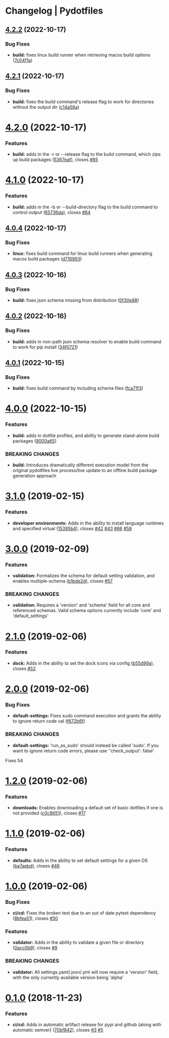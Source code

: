 # Changelog | Pydotfiles

## [4.2.2](https://github.com/JasonYao/pydotfiles/compare/v4.2.1...v4.2.2) (2022-10-17)


### Bug Fixes

* **build:** fixes linux build runner when retrieving macos build options ([7c04f1a](https://github.com/JasonYao/pydotfiles/commit/7c04f1a206f4304d5a5197b691b8685074f5bacb))

## [4.2.1](https://github.com/JasonYao/pydotfiles/compare/v4.2.0...v4.2.1) (2022-10-17)


### Bug Fixes

* **build:** fixes the build command's release flag to work for directories without the output dir ([c14a58a](https://github.com/JasonYao/pydotfiles/commit/c14a58a2eedeae2a8770e8fbc735186783fb8f40))

# [4.2.0](https://github.com/JasonYao/pydotfiles/compare/v4.1.0...v4.2.0) (2022-10-17)


### Features

* **build:** adds in the -r or --release flag to the build command, which zips up build packages ([5367eaf](https://github.com/JasonYao/pydotfiles/commit/5367eaf635bd990d5dd42d1859939c67e1a75bd7)), closes [#85](https://github.com/JasonYao/pydotfiles/issues/85)

# [4.1.0](https://github.com/JasonYao/pydotfiles/compare/v4.0.4...v4.1.0) (2022-10-17)


### Features

* **build:** adds in the -b or --build-directory flag to the build command to control output ([65736da](https://github.com/JasonYao/pydotfiles/commit/65736da2e8619ad3292548e8f7bb1bce72c0218d)), closes [#84](https://github.com/JasonYao/pydotfiles/issues/84)

## [4.0.4](https://github.com/JasonYao/pydotfiles/compare/v4.0.3...v4.0.4) (2022-10-17)


### Bug Fixes

* **linux:** fixes build command for linux build runners when generating macos build packages ([d716993](https://github.com/JasonYao/pydotfiles/commit/d716993a9eed351df93947ca0ca6df421b9d1d9a))

## [4.0.3](https://github.com/JasonYao/pydotfiles/compare/v4.0.2...v4.0.3) (2022-10-16)


### Bug Fixes

* **build:** fixes json schema missing from distribution ([0f30e88](https://github.com/JasonYao/pydotfiles/commit/0f30e88117cf7960b9f69034233c50eaa186b7bd))

## [4.0.2](https://github.com/JasonYao/pydotfiles/compare/v4.0.1...v4.0.2) (2022-10-16)


### Bug Fixes

* **build:** adds in non-path json schema resolver to enable build command to work for pip install ([34f0721](https://github.com/JasonYao/pydotfiles/commit/34f0721674346c3bebd8bf49e5ce271cb20b1348))

## [4.0.1](https://github.com/JasonYao/pydotfiles/compare/v4.0.0...v4.0.1) (2022-10-15)


### Bug Fixes

* **build:** fixes build command by including schema files ([fca71f3](https://github.com/JasonYao/pydotfiles/commit/fca71f3e4380412ce273c8653a354748d2557965))

# [4.0.0](https://github.com/JasonYao/pydotfiles/compare/v3.1.0...v4.0.0) (2022-10-15)


### Features

* **build:** adds in dotfile profiles, and ability to generate stand-alone build packages ([9000a65](https://github.com/JasonYao/pydotfiles/commit/9000a6550d096aea69a4b66fc84b8a675012aa06))


### BREAKING CHANGES

* **build:** Introduces dramatically different execution model from the original pydotfiles live
process/live update to an offline build package generation approach

# [3.1.0](https://github.com/JasonYao/pydotfiles/compare/v3.0.0...v3.1.0) (2019-02-15)


### Features

* **developer environments:** Adds in the ability to install language runtimes and specified virtual ([15395b4](https://github.com/JasonYao/pydotfiles/commit/15395b4)), closes [#42](https://github.com/JasonYao/pydotfiles/issues/42) [#43](https://github.com/JasonYao/pydotfiles/issues/43) [#66](https://github.com/JasonYao/pydotfiles/issues/66) [#59](https://github.com/JasonYao/pydotfiles/issues/59)

# [3.0.0](https://github.com/JasonYao/pydotfiles/compare/v2.1.0...v3.0.0) (2019-02-09)


### Features

* **validation:** Formalizes the schema for default setting validation, and enables multiple-schema ([b1bde2d](https://github.com/JasonYao/pydotfiles/commit/b1bde2d)), closes [#57](https://github.com/JasonYao/pydotfiles/issues/57)


### BREAKING CHANGES

* **validation:** Requires a 'version' and 'schema' field for all core and referenced schemas. Valid
schema options currently include 'core' and 'default_settings'

# [2.1.0](https://github.com/JasonYao/pydotfiles/compare/v2.0.0...v2.1.0) (2019-02-06)


### Features

* **dock:** Adds in the ability to set the dock icons via config ([b55d99a](https://github.com/JasonYao/pydotfiles/commit/b55d99a)), closes [#52](https://github.com/JasonYao/pydotfiles/issues/52)

# [2.0.0](https://github.com/JasonYao/pydotfiles/compare/v1.2.0...v2.0.0) (2019-02-06)


### Bug Fixes

* **default-settings:** Fixes sudo command execution and grants the ability to ignore return code val ([f672b6f](https://github.com/JasonYao/pydotfiles/commit/f672b6f))


### BREAKING CHANGES

* **default-settings:** 'run_as_sudo' should instead be called 'sudo'. If you want to ignore return code
errors, please use ''check_output': false'

Fixes 54

# [1.2.0](https://github.com/JasonYao/pydotfiles/compare/v1.1.0...v1.2.0) (2019-02-06)


### Features

* **downloads:** Enables downloading a default set of basic dotfiles if one is not provided ([c0c8651](https://github.com/JasonYao/pydotfiles/commit/c0c8651)), closes [#17](https://github.com/JasonYao/pydotfiles/issues/17)

# [1.1.0](https://github.com/JasonYao/pydotfiles/compare/v1.0.0...v1.1.0) (2019-02-06)


### Features

* **defaults:** Adds in the ability to set default settings for a given OS ([ba7aebd](https://github.com/JasonYao/pydotfiles/commit/ba7aebd)), closes [#46](https://github.com/JasonYao/pydotfiles/issues/46)

# [1.0.0](https://github.com/JasonYao/pydotfiles/compare/v0.1.0...v1.0.0) (2019-02-06)


### Bug Fixes

* **ci/cd:** Fixes the broken test due to an out of date pytest dependency ([8bfea51](https://github.com/JasonYao/pydotfiles/commit/8bfea51)), closes [#50](https://github.com/JasonYao/pydotfiles/issues/50)


### Features

* **validator:** Adds in the ability to validate a given file or directory ([0acc0b9](https://github.com/JasonYao/pydotfiles/commit/0acc0b9)), closes [#9](https://github.com/JasonYao/pydotfiles/issues/9)


### BREAKING CHANGES

* **validator:** All settings.yaml/.json/.yml will now require a 'version' field, with the only
currently available version being 'alpha'

# [0.1.0](https://github.com/JasonYao/pydotfiles/compare/v0.0.5...v0.1.0) (2018-11-23)


### Features

* **ci/cd:** Adds in automatic artifact release for pypi and github (along with automatic semver) ([70bf842](https://github.com/JasonYao/pydotfiles/commit/70bf842)), closes [#3](https://github.com/JasonYao/pydotfiles/issues/3) [#5](https://github.com/JasonYao/pydotfiles/issues/5)
